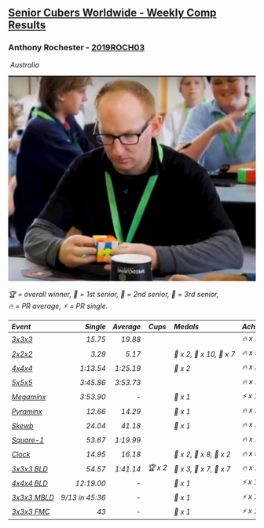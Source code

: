 <style>table {white-space: nowrap;}</style>
<link rel="stylesheet" type="text/css" href="/scw-comp/css/flags.css" />

## [Senior Cubers Worldwide - Weekly Comp Results](/scw-comp/results/)
### Anthony Rochester - [2019ROCH03](https://www.worldcubeassociation.org/persons/2019ROCH03)

<i class="flag flag-AU" />&nbsp;Australia

![Anthony Rochester](1556165958.jpg)

<span style="white-space: nowrap;">🏆 = overall winner</span>, <span style="white-space: nowrap;">🥇 = 1st senior</span>, <span style="white-space: nowrap;">🥈 = 2nd senior</span>, <span style="white-space: nowrap;">🥉 = 3rd senior</span>, <span style="white-space: nowrap;">🔥 = PR average</span>, <span style="white-space: nowrap;">⚡ = PR single</span>.

| Event | Single | Average | Cups | Medals | Achievements|
| :-- | --: | --: | :--: | :-- | :-- |
| [3x3x3](333.md) | 15.75 | 19.88 |  |  | 🔥 x 7, ⚡ x 5 |
| [2x2x2](222.md) | 3.29 | 5.17 |  | 🥇 x 2, 🥈 x 10, 🥉 x 7 | 🔥 x 5, ⚡ x 3 |
| [4x4x4](444.md) | 1:13.54 | 1:25.19 |  | 🥉 x 2 | 🔥 x 2, ⚡ x 3 |
| [5x5x5](555.md) | 3:45.86 | 3:53.73 |  |  | 🔥 x 1, ⚡ x 1 |
| [Megaminx](minx.md) | 3:53.90 | - |  | 🥉 x 1 | ⚡ x 1 |
| [Pyraminx](pyram.md) | 12.66 | 14.29 |  | 🥉 x 1 | 🔥 x 2, ⚡ x 2 |
| [Skewb](skewb.md) | 24.04 | 41.18 |  | 🥈 x 1 | 🔥 x 1, ⚡ x 1 |
| [Square-1](sq1.md) | 53.67 | 1:19.99 |  |  | 🔥 x 1, ⚡ x 1 |
| [Clock](clock.md) | 14.95 | 16.18 |  | 🥇 x 2, 🥈 x 8, 🥉 x 2 | 🔥 x 5, ⚡ x 8 |
| [3x3x3 BLD](333bf.md) | 54.57 | 1:41.14 | 🏆 x 2 | 🥇 x 3, 🥈 x 7, 🥉 x 7 | 🔥 x 1, ⚡ x 4 |
| [4x4x4 BLD](444bf.md) | 12:19.00 | - |  | 🥈 x 1 | ⚡ x 1 |
| [3x3x3 MBLD](333mbf.md) | 9/13 in 45:36 | - |  | 🥈 x 1 | ⚡ x 1 |
| [3x3x3 FMC](333fm.md) | 43 | - |  | 🥉 x 1 | ⚡ x 1 |

<!-- Global site tag (gtag.js) - Google Analytics -->
<script async src="https://www.googletagmanager.com/gtag/js?id=UA-86348435-3"></script>
<script>window.dataLayer = window.dataLayer || []; function gtag() {dataLayer.push(arguments);} gtag('js', new Date()); gtag('config', 'UA-86348435-3');</script>
